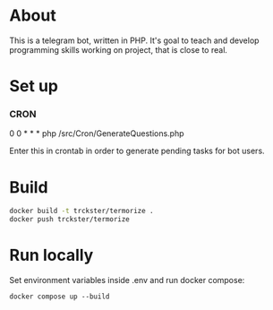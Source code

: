# About

This is a telegram bot, written in PHP. It's goal to teach and
develop programming skills working on project, that is close to real.

# Set up

### CRON

0 0 * * * php /src/Cron/GenerateQuestions.php

Enter this in crontab in order to generate pending tasks for bot users.

# Build

```bash
docker build -t trckster/termorize .
docker push trckster/termorize
```

# Run locally

Set environment variables inside .env and run docker compose:

```shell
docker compose up --build
```